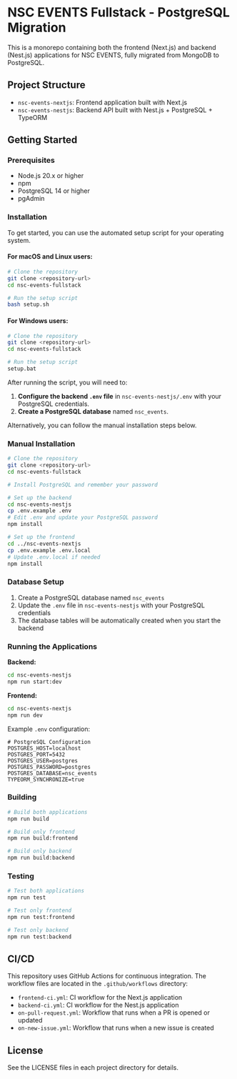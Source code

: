 # NSC EVENTS Fullstack - PostgreSQL Migration

This is a monorepo containing both the frontend (Next.js) and backend (Nest.js) applications for NSC EVENTS, fully migrated from MongoDB to PostgreSQL.

## Project Structure

- `nsc-events-nextjs`: Frontend application built with Next.js
- `nsc-events-nestjs`: Backend API built with Nest.js + PostgreSQL + TypeORM

## Getting Started

### Prerequisites

- Node.js 20.x or higher
- npm
- PostgreSQL 14 or higher
- pgAdmin

### Installation

To get started, you can use the automated setup script for your operating system.

#### For macOS and Linux users:

```bash
# Clone the repository
git clone <repository-url>
cd nsc-events-fullstack

# Run the setup script
bash setup.sh
```

#### For Windows users:

```bash
# Clone the repository
git clone <repository-url>
cd nsc-events-fullstack

# Run the setup script
setup.bat
```

After running the script, you will need to:

1.  **Configure the backend `.env` file** in `nsc-events-nestjs/.env` with your PostgreSQL credentials.
2.  **Create a PostgreSQL database** named `nsc_events`.

Alternatively, you can follow the manual installation steps below.

### Manual Installation

```bash
# Clone the repository
git clone <repository-url>
cd nsc-events-fullstack

# Install PostgreSQL and remember your password

# Set up the backend
cd nsc-events-nestjs
cp .env.example .env
# Edit .env and update your PostgreSQL password
npm install

# Set up the frontend
cd ../nsc-events-nextjs
cp .env.example .env.local
# Update .env.local if needed
npm install
```

### Database Setup

1. Create a PostgreSQL database named `nsc_events`
2. Update the `.env` file in `nsc-events-nestjs` with your PostgreSQL credentials
3. The database tables will be automatically created when you start the backend

### Running the Applications

**Backend:**

```bash
cd nsc-events-nestjs
npm run start:dev
```

**Frontend:**

```bash
cd nsc-events-nextjs
npm run dev
```

Example `.env` configuration:

```
# PostgreSQL Configuration
POSTGRES_HOST=localhost
POSTGRES_PORT=5432
POSTGRES_USER=postgres
POSTGRES_PASSWORD=postgres
POSTGRES_DATABASE=nsc_events
TYPEORM_SYNCHRONIZE=true
```

### Building

```bash
# Build both applications
npm run build

# Build only frontend
npm run build:frontend

# Build only backend
npm run build:backend
```

### Testing

```bash
# Test both applications
npm run test

# Test only frontend
npm run test:frontend

# Test only backend
npm run test:backend
```

## CI/CD

This repository uses GitHub Actions for continuous integration. The workflow files are located in the `.github/workflows` directory:

- `frontend-ci.yml`: CI workflow for the Next.js application
- `backend-ci.yml`: CI workflow for the Nest.js application
- `on-pull-request.yml`: Workflow that runs when a PR is opened or updated
- `on-new-issue.yml`: Workflow that runs when a new issue is created

## License

See the LICENSE files in each project directory for details.
